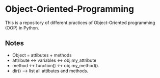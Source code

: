 # Object-Oriented-Programming
This is a repository of different practices of Object-Oriented programming (OOP) in Python.

## Notes
<ul> 
<li>Object = attibutes + methods</li>
<li>attribute <-> variables <-> obj.my_attribute</li>
<li>method <-> function() <-> obj.my_method().</li>
<li>dir() --> list all attibutes and methods.</li>
</ul>
